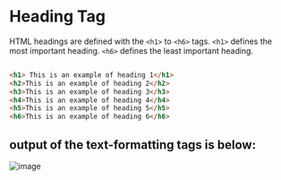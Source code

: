 # Heading Tag

HTML headings are defined with the `<h1>` to `<h6>` tags. `<h1>` defines the most important heading. `<h6>` defines the least important heading.
````html

<h1> This is an example of heading 1</h1>
<h2>This is an example of heading 2</h2>
<h3>This is an example of heading 3</h3>
<h4>This is an example of heading 4</h4>
<h5>This is an example of heading 5</h5>
<h6>This is an example of heading 6</h6>

````

## output of the text-formatting tags is below:


![image](https://encrypted-tbn0.gstatic.com/images?q=tbn:ANd9GcSG4h7ngkSIuYNEmogs6zOzkCsgZJ5C9GjhMg&usqp=CAU)
